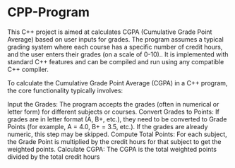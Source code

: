 # CPP-Program
This C++ project is aimed at  calculates CGPA (Cumulative Grade Point Average) based on user inputs for grades. The program assumes a typical grading system where each course has a specific number of credit hours, and the user enters their grades (on a scale of 0-10)..  It is implemented with standard C++ features and can be compiled and run using any compatible C++ compiler.

To calculate the Cumulative Grade Point Average (CGPA) in a C++ program, the core functionality typically involves:

Input the Grades: The program accepts the grades (often in numerical or letter form) for different subjects or courses.
Convert Grades to Points: If grades are in letter format (A, B+, etc.), they need to be converted to Grade Points (for example, A = 4.0, B+ = 3.5, etc.). If the grades are already numeric, this step may be skipped.
Compute Total Points: For each subject, the Grade Point is multiplied by the credit hours for that subject to get the weighted points.
Calculate CGPA: The CGPA is the total weighted points divided by the total credit hours
